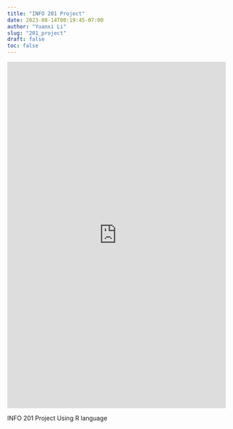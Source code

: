 ```yaml
---
title: "INFO 201 Project"
date: 2023-08-14T00:19:45-07:00
author: "Yuanxi Li"
slug: "201_project"
draft: false
toc: false
---
```


<iframe src="https://yuanxili.shinyapps.io/final-deliverable-p03/" width="100%" height="800" frameborder="0"></iframe>

INFO 201 Project
Using R language
